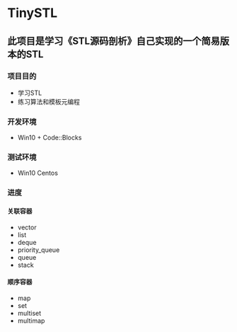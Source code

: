 # TinySTL
此项目是学习《STL源码剖析》自己实现的一个简易版本的STL
---------
### 项目目的
- 学习STL
- 练习算法和模板元编程
### 开发环境
- Win10 + Code::Blocks
### 测试环境
- Win10 Centos
### 进度
#### 关联容器
- vector
- list 
- deque
- priority_queue
- queue
- stack

#### 顺序容器
- map
- set
- multiset
- multimap
